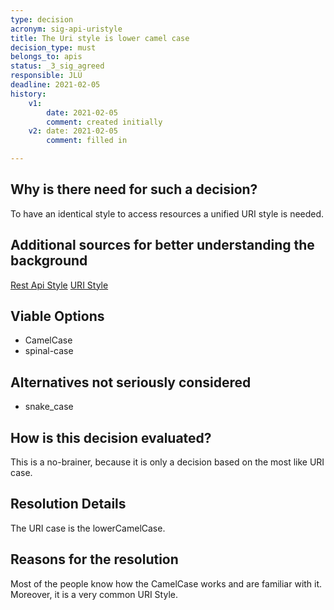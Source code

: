 ```yaml
---
type: decision
acronym: sig-api-uristyle
title: The Uri style is lower camel case
decision_type: must
belongs_to: apis
status: _3_sig_agreed
responsible: JLÜ
deadline: 2021-02-05
history:
    v1:
        date: 2021-02-05
        comment: created initially
    v2: date: 2021-02-05
        comment: filled in

---
```


## Why is there need for such a decision?

To have an identical style to access resources a unified URI style is needed. 

## Additional sources for better understanding the background

[Rest Api Style](https://entwickler.de/online/web/restful-api-design-intro-579826380.html)
[URI Style](https://blog.restcase.com/5-basic-rest-api-design-guidelines/)

## Viable Options

* CamelCase
* spinal-case


## Alternatives not seriously considered

* snake_case



## How is this decision evaluated?

This is a no-brainer, because it is only a decision based on the most like URI case.

 
## Resolution Details

The URI case is the lowerCamelCase. 

## Reasons for the resolution

Most of the people know how the CamelCase works and are familiar with it. Moreover, it is a very common URI Style.

